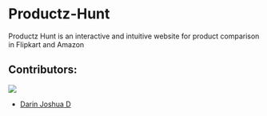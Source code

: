 # Productz-Hunt

Productz Hunt is an interactive and intuitive website for product comparison in Flipkart and Amazon

## Contributors:

<img src="https://img.shields.io/badge/Contributors-6-lightgreen">

<ul><li><a href="https://github.com/DarinJoshua-dev">Darin Joshua D</a>
</ul>

